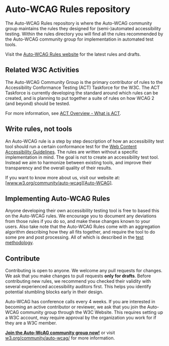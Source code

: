 # Auto-WCAG Rules repository

The Auto-WCAG Rules repository is where the Auto-WCAG community group maintains the rules they designed for (semi-)automated accessibility testing. Within the rules directory you will find all the rules recommended by the Auto-WCAG community group for implementation in automated test tools.

Visit the [Auto-WCAG Rules website](https://auto-wcag.github.io/auto-wcag/) for the latest rules and drafts.

## Related W3C Activities

The Auto-WCAG Community Group is the primary contributor of rules to the Accessibility Conformance Testing (ACT) Taskforce for the W3C. The ACT Taskforce is currently developing the standard around which rules can be created, and is planning to put together a suite of rules on how WCAG 2 (and beyond) should be tested.

For more information, see [ACT Overview - What is ACT](https://www.w3.org/WAI/GL/task-forces/conformance-testing/wiki/ACT_Overview_-_What_is_ACT).

## Write rules, not tools

An Auto-WCAG rule is a step by step description of how an accessibility test tool should run a certain conformance test for the [Web Content Accessibility Guidelines][WCAG20]. The rules are written without a specific implementation in mind. The goal is not to create an accessibility test tool. Instead we aim to harmonize between existing tools, and improve their transparency and the overall quality of their results.

If you want to know more about us, visit our website at: [www.w3.org/community/auto-wcag][Auto-WCAG].

## Implementing Auto-WCAG Rules

Anyone developing their own accessibility testing tool is free to based this on the Auto-WCAG rules. We encourage you to document any deviations from those rules if you do so, and make these changes known to your users. Also take note that the Auto-WCAG Rules come with an aggregation algorithm describing how they all fits together, and require the tool to do some pre and post processing. All of which is described in the [test methodology](https://auto-wcag.github.io/auto-wcag/pages/design/rule-design.html).

## Contribute

Contributing is open to anyone. We welcome any pull requests for changes. We ask that you make changes to pull requests **only for drafts**. Before contributing new rules, we recommend you checked their validity with several experienced accessibility auditors first. This helps you identify potential stumbling blocks early in their design.

Auto-WCAG has conference calls every 4 weeks. If you are interested in becoming an active contributor or reviewer, we ask that you join the Auto-WCAG community group through the W3C Website. This requires setting up a W3C account, may require approval by the organization you work for if they are a W3C member.

**[Join the Auto-WcAG community group now!](https://www.w3.org/community/wp-login.php?redirect_to=%2Fcommunity%2Fauto-wcag%2Fjoin)** or visit [w3.org/community/auto-wcag/][Auto-WCAG] for more information.


[WCAG20]: https://www.w3.org/TR/WCAG20/
[Auto-WCAG]: https://www.w3.org/community/auto-wcag/
